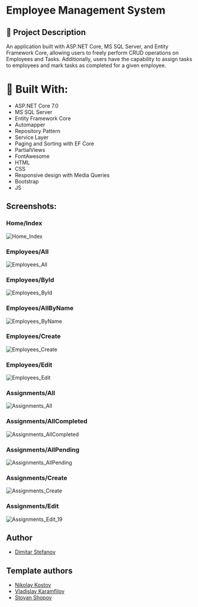 # Employee Management System



## :pencil: Project Description 
An application built with ASP.NET Core, MS SQL Server, and Entity Framework Core, allowing users to freely perform CRUD operations on Employees and Tasks. Additionally, users have the capability to assign tasks to employees and mark tasks as completed for a given employee.



# :hammer: Built With:
* ASP.NET Core 7.0
* MS SQL Server
* Entity Framework Core 
* Automapper
* Repository Pattern 
* Service Layer
* Paging and Sorting with EF Core
* PartialViews
* FontAwesome
* HTML
* CSS
* Responsive design with Media Queries
* Bootstrap
* JS



## Screenshots:

### Home/Index 
![Home_Index](https://user-images.githubusercontent.com/64395262/224505228-1fb3669c-efa4-43e9-a2b2-23add271521a.png)

### Employees/All
![Employees_All](https://user-images.githubusercontent.com/64395262/224505256-f4f534c9-6ad0-4e53-b974-38fe002352c9.png)

### Employees/ById
![Employees_ById](https://user-images.githubusercontent.com/64395262/224505268-a8ff9673-3d44-471e-842b-bca29877085e.png)

### Employees/AllByName
![Employees_ByName](https://user-images.githubusercontent.com/64395262/224505289-3f31fd0f-a3d3-4b34-85a7-a70a83ebb4e3.png)

### Employees/Create
![Employees_Create](https://user-images.githubusercontent.com/64395262/224505304-1b584e1e-3008-4f91-84c3-2e45df231020.png)

### Employees/Edit
![Employees_Edit](https://user-images.githubusercontent.com/64395262/224505328-f6646652-b405-4ebb-b13f-e9e3424f81fb.png)

### Assignments/All
![Assignments_All](https://user-images.githubusercontent.com/64395262/224505356-cccbc868-e037-457a-bc04-138f876d4876.png)

### Assignments/AllCompleted
![Assignments_AllCompleted](https://user-images.githubusercontent.com/64395262/224505380-f692f08f-8f92-4b77-8b9c-16c871b6c917.png)

### Assignments/AllPending
![Assignments_AllPending](https://user-images.githubusercontent.com/64395262/224505410-8899b808-9913-45b8-a4a2-0b83452fe28e.png)

### Assignments/Create
![Assignments_Create](https://user-images.githubusercontent.com/64395262/224505428-8f739abd-41e6-4757-93df-988e5ecc7921.png)

### Assignments/Edit
![Assignments_Edit_19](https://user-images.githubusercontent.com/64395262/224505459-ccf2a8ac-8255-4684-9dda-906575440db8.png)


## Author

- [Dimitar Stefanov](https://github.com/DimitarStefan0v)


## Template authors

- [Nikolay Kostov](https://github.com/NikolayIT)
- [Vladislav Karamfilov](https://github.com/vladislav-karamfilov)
- [Stoyan Shopov](https://github.com/StoyanShopov)
